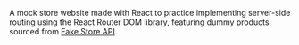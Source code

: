A mock store website made with React to practice implementing server-side routing using the React Router DOM library, featuring dummy products sourced from [Fake Store API](https://fakestoreapi.com/).
